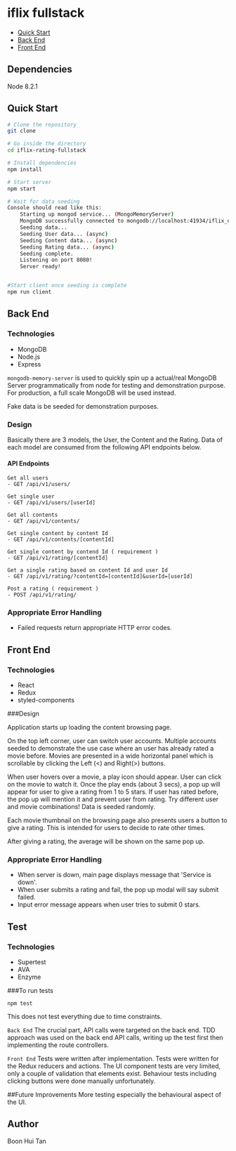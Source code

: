 # iflix fullstack

  - [Quick Start](#quick-start)
  - [Back End](#back-end)
  - [Front End](#front-end)


## Dependencies

Node 8.2.1

## Quick Start

```bash
# Clone the repository
git clone 

# Go inside the directory
cd iflix-rating-fullstack

# Install dependencies
npm install

# Start server
npm start

# Wait for data seeding
Console should read like this:
    Starting up mongod service... (MongoMemoryServer)
    MongoDB successfully connected to mongodb://localhost:41934/iflix_db1
    Seeding data...
    Seeding User data... (async)
    Seeding Content data... (async)
    Seeding Rating data... (async)
    Seeding complete.
    Listening on port 8080!
    Server ready!


#Start client once seeding is complete
npm run client
```


## Back End

### Technologies
 - MongoDB
 - Node.js
 - Express


`mongodb-memory-server` is used to quickly spin up a actual/real MongoDB Server programmatically from node for testing and demonstration purpose. 
For production, a full scale MongoDB will be used instead. 

Fake data is be seeded for demonstration purposes. 


### Design

Basically there are 3 models, the User, the Content and the Rating. Data of each model are consumed from the following API endpoints below.

#### API Endpoints
```
Get all users
- GET /api/v1/users/
 
Get single user   
- GET /api/v1/users/[userId]
 
Get all contents
- GET /api/v1/contents/
 
Get single content by content Id
- GET /api/v1/contents/[contentId]
 
Get single content by contend Id ( requirement )
- GET /api/v1/rating/[contentId]
 
Get a single rating based on content Id and user Id
- GET /api/v1/rating/?contentId=[contentId]&userId=[userId]
 
Post a rating ( requirement )
- POST /api/v1/rating/

```

### Appropriate Error Handling
 - Failed requests return appropriate HTTP error codes.


## Front End

### Technologies
 - React
 - Redux
 - styled-components
 
 
###Design

Application starts up loading the content browsing page. 

On the top left corner, user can switch user accounts. Multiple accounts seeded to demonstrate the use case where an user has already rated a movie before. 
Movies are presented in a wide horizontal panel which is scrollable by clicking the Left (<) and Right(>) buttons.

When user hovers over a movie, a play icon should appear. User can click on the movie to watch it. Once the play ends (about 3 secs),
a pop up will appear for user to give a rating from 1 to 5 stars. If user has rated before, the pop up will mention it and prevent user from rating.
Try different user and movie combinations! Data is seeded randomly. 

Each movie thumbnail on the browsing page also presents users a button to give a rating. This is intended for users to decide to rate other times.

After giving a rating, the average will be shown on the same pop up.

### Appropriate Error Handling
 - When server is down, main page displays message that 'Service is down'.
 - When user submits a rating and fail, the pop up modal will say submit failed.
 - Input error message appears when user tries to submit 0 stars.

 
## Test
 
### Technologies
  - Supertest
  - AVA
  - Enzyme
  
  
###To run tests
 ```
 npm test
 ```
 
 This does not test everything due to time constraints. 
 
 `Back End` The crucial part, API calls were targeted on the back end.
 TDD approach was used on the back end API calls, writing up the test first then implementing the route controllers.
 
 `Front End` Tests were written after implementation. Tests were written for the Redux reducers and actions.
 The UI component tests are very limited, only a couple of validation that elements exist. 
 Behaviour tests including clicking buttons were done manually unfortunately. 
 
 
##Future Improvements
 More testing especially the behavioural aspect of the UI.
 
 
## Author

Boon Hui Tan 